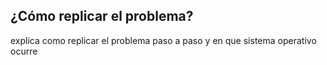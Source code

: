 ## ¿Cómo replicar el problema?
explica como replicar el problema paso a paso y en que sistema operativo ocurre
